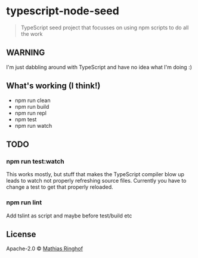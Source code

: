 # typescript-node-seed
> TypeScript seed project that focusses on using npm scripts to do all the work

## WARNING

I'm just dabbling around with TypeScript and have no idea what I'm doing :)   

## What's working (I think!)

* npm run clean
* npm run build
* npm run repl
* npm test
* npm run watch


## TODO

### npm run test:watch
This works mostly, but stuff that makes the TypeScript compiler blow up leads to watch not properly refreshing source files. Currently you have to change a test to get that properly reloaded.
### npm run lint
Add tslint as script and maybe before test/build etc

## License

Apache-2.0 © [Mathias Ringhof]()